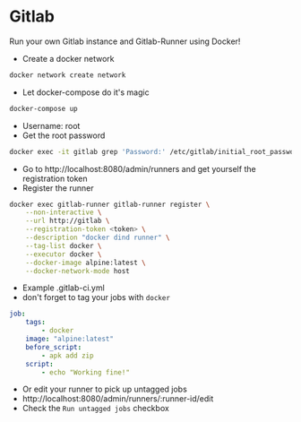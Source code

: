 # Gitlab
Run your own Gitlab instance and Gitlab-Runner using Docker!
* Create a docker network
```sh
docker network create network
```
* Let docker-compose do it's magic
```sh
docker-compose up
```
* Username: root
* Get the root password
```sh
docker exec -it gitlab grep 'Password:' /etc/gitlab/initial_root_password
```
* Go to http://localhost:8080/admin/runners and get yourself the registration token
* Register the runner
```sh
docker exec gitlab-runner gitlab-runner register \
    --non-interactive \
    --url http://gitlab \
    --registration-token <token> \
    --description "docker dind runner" \
    --tag-list docker \
    --executor docker \
    --docker-image alpine:latest \
    --docker-network-mode host
```
* Example .gitlab-ci.yml
* don't forget to tag your jobs with `docker`
```yml
job:
    tags:
        - docker
    image: "alpine:latest"
    before_script:
        - apk add zip
    script:
        - echo "Working fine!"
```
* Or edit your runner to pick up untagged jobs
* http://localhost:8080/admin/runners/:runner-id/edit
* Check the ```Run untagged jobs``` checkbox
